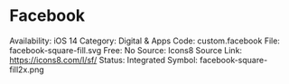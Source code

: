 # Facebook

Availability: iOS 14
Category: Digital & Apps
Code: custom.facebook
File: facebook-square-fill.svg
Free: No
Source: Icons8
Source Link: https://icons8.com/l/sf/
Status: Integrated
Symbol: facebook-square-fill2x.png